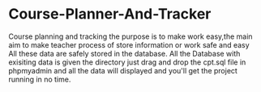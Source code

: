 # Course-Planner-And-Tracker
Course planning and tracking the purpose is to make work easy,the main aim to make teacher process of store information or work safe and easy  
All these data are safely stored in the database.
All the Database with exisiting data is given the directory just drag and drop the cpt.sql file in phpmyadmin and all the data will displayed and 
you'll get the project running in no time.
